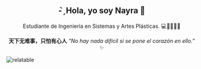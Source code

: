 
<div align="center">
 
## - ̗̀  Hola, yo soy Nayra 👋 
Estudiante de Ingeniería en Sistemas y Artes Plásticas. 💻🎨👩🏻‍🎨

**天下无难事，只怕有心人** _“No hay nada difícil si se pone el corazón en ello.”_ ✨ </div>
![relatable](https://64.media.tumblr.com/2b5c45b4decc93c562383f6acaeedca9/tumblr_owset6Ncoj1tognpro1_1280.png)

<!--
**nayraoviedo/nayraoviedo** is a ✨ _special_ ✨ repository because its `README.md` (this file) appears on your GitHub profile.

Here are some ideas to get you started:

- 🔭 I’m currently working on ...
- 🌱 I’m currently learning ...
- 👯 I’m looking to collaborate on ...
- 🤔 I’m looking for help with ...
- 💬 Ask me about ...
- 📫 How to reach me: ...
- 😄 Pronouns: ...
- ⚡ Fun fact: ...
-->
